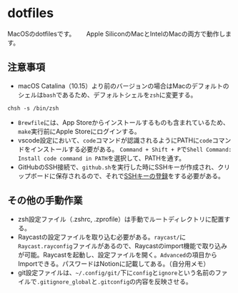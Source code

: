 # dotfiles

MacOSのdotfilesです。　　
Apple SiliconのMacとIntelのMacの両方で動作します。

## 注意事項

- macOS Catalina（10.15）より前のバージョンの場合はMacのデフォルトのシェルは`bash`であるため、デフォルトシェルを`zsh`に変更する。

```
chsh -s /bin/zsh
```

- `Brewfile`には、App Storeからインストールするものも含まれているため、`make`実行前にApple Storeにログインする。
- vscode設定において、`code`コマンドが認識されるようにPATHに`code`コマンドをインストールする必要がある。
`Command + Shift + P`で`Shell Command: Install code command in PATH`を選択して、PATHを通す。
- GitHubのSSH接続で、`github.sh`を実行した時にSSHキーが作成され、クリップボードに保存されるので、それで[SSHキーの登録](https://github.com/settings/ssh/new)をする必要がある。

## その他の手動作業

- zsh設定ファイル（.zshrc, .zprofile）は手動でルートディレクトリに配置する。
- Raycastの設定ファイルを取り込む必要がある。`raycast/`に`Raycast.rayconfig`ファイルがあるので、Raycastのimport機能で取り込みが可能。Raycastを起動し、設定ファイルを開く。`Advanced`の項目からImportできる。パスワードはNotionに記載してある。（自分用メモ）
- git設定ファイルは、`~/.config/git/`下に`config`と`ignore`という名前のファイルで`.gitignore_global`と`.gitconfig`の内容を反映させる。
